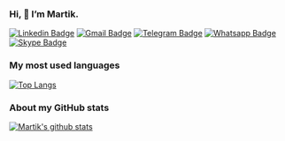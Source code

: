 ### Hi, 👋 I’m Martik.

[![Linkedin Badge](https://img.shields.io/badge/LinkedIn-0077B5?style=for-the-badge&logo=linkedin&logoColor=white)](https://linkedin.com/in/martik)
[![Gmail Badge](https://img.shields.io/badge/Gmail-D14836?style=for-the-badge&logo=gmail&logoColor=white)](martikavagyan1@gmail.com)
[![Telegram Badge](https://img.shields.io/badge/Telegram-2CA5E0?style=for-the-badge&logo=telegram&logoColor=white)](https://t.me/martikavagyan)
[![Whatsapp Badge](https://img.shields.io/badge/WhatsApp-25D366?style=for-the-badge&logo=whatsapp&logoColor=white)](https://wa.me/37477420419)
[![Skype Badge](https://img.shields.io/badge/Skype-00AFF0?style=for-the-badge&logo=skype&logoColor=white)](live:.cid.f651dbb024478074)

### My most used languages

[![Top Langs](https://github-readme-stats.vercel.app/api/top-langs/?username=m-avagyan&layout=default)](https://github.com/m-avagyan/github-readme-stats)

### About my GitHub stats

[![Martik's github stats](https://github-readme-stats.vercel.app/api?username=m-avagyan&count_private=true&show_icons=true&theme=default&hide_rank=false)](https://github.com/anuraghazra/github-readme-stats)
